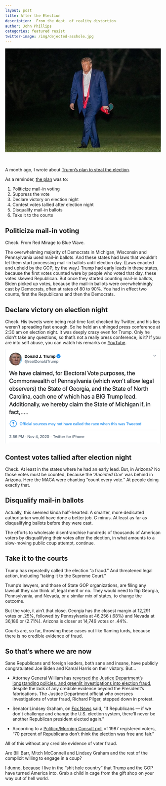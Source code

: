 ```yaml
---
layout: post
title: After the Election
description:  From the dept. of reality distortion
author: John Phillips
categories: featured resist
twitter-image: /img/dejected-asshole.jpg
---
```


<div>
<img src="/img/dejected-asshole.jpg" class="full-width border" alt="The loser in chief">
<p>&nbsp;</p>
</div>

A month ago, I wrote about [Trump’s plan to steal the election][steal]. 

[steal]: /posts/trumps-plan-to-steal-the-election/



<!--more--> 

<a name="jump"></a>

As a reminder, [the plan][steal] was to:

1. Politicize mail-in voting
1. Suppress the vote
1. Declare victory on election night
1. Contest votes tallied after election night
1. Disqualify mail-in ballots
1. Take it to the courts  


## Politicize mail-in voting

Check. From Red Mirage to Blue Wave. 

The overwhelming majority of Democrats in Michigan, Wisconsin and Pennsylvania used mail-in ballots. And these states had laws that wouldn’t let them start processing mail-in ballots until election day. (Laws enacted and upheld by the GOP, by the way.) Trump had early leads in these states, because the first votes counted were by people who voted that day, these votes skewed Republican. But once they started counting mail-in ballots, Biden picked up votes, because the mail-in ballots were overwhelmingly cast by Democrats, often at rates of 80 to 90%. You had in effect two counts, first the Republicans and then the Democrats.


## Declare victory on election night

Check. His tweets were being real-time fact checked by Twitter, and his lies weren’t spreading fast enough. So he held an unhinged press conference at 2:30 am on election night. It was deeply crazy even for Trump. Only he didn’t take any questions, so that’s not a really press conference, is it? If you are into self abuse, you can watch his remarks on [YouTube](https://www.youtube.com/watch?v=khJzMveELl4). 

<div>
<a href="https://twitter.com/realdonaldtrump/status/1324108200141082624">
<img src="/img/trump-tweet-claim-pa.png" class="full-width border" alt="Donald J. Trump @realDonaldTrump Nov 4, 2020
We have claimed, for Electoral Vote purposes, the Commonwealth of Pennsylvania (which won’t allow legal observers) the State of Georgia, and the State of North Carolina, each one of which has a BIG Trump lead. Additionally, we hereby claim the State of Michigan if, in fact,.....">
</a>
<p></p>
</div>

## Contest votes tallied after election night

Check. At least in the states where he had an early lead. But, in Arizona? No those votes must be counted, because the ‘*Anointed One*’ was behind in Arizona. Here the MAGA were chanting “count every vote.” At people doing exactly that.

## Disqualify mail-in ballots

Actually, this seemed kinda half-hearted. A smarter, more dedicated authoritarian would have done a better job. C minus. At least as far as disqualifying ballots before they were cast.

The efforts to wholesale disenfranchise hundreds of thousands of American voters by disqualifying their votes after the election, in what amounts to a slow-moving public coup attempt, continue.

## Take it to the courts

Trump has repeatedly called the election “a fraud.” And threatened legal action, including “taking it to the Supreme Court.”

Trump’s lawyers, and those of State GOP organizations, are filing any lawsuit they can think of, legal merit or no. They would need to flip Georgia, Pennsylvania, and Nevada, or a similar mix of states, to change the outcome. 

But the vote, it ain’t that close. Georgia has the closest margin at 12,291 votes or .25%, followed by Pennsylvania at 46,256 (.68%) and Nevada at 36,186 or (2.71%). Arizona is closer at 14,746 votes or .44%. 

Courts are, so far, throwing these cases out like flaming turds, because there is no credible evidence of fraud. 


## So that’s where we are now

Sane Republicans and foreign leaders, both sane and insane, have publicly congratulated Joe Biden and Kamal Harris on their victory. But…

- Attorney General William has [reversed the Justice Department’s longstanding policies, and greenlit investigations into election fraud][barr], despite the lack of any credible evidence beyond the President’s fabrications. The Justice Department official who oversees investigations of voter fraud, Richard Pilger, stepped down in protest.

- Senator Lindsey Graham, on [Fox News][graham] said,  “If Republicans — if we don't challenge and change the U.S. election system, there'll never be another Republican president elected again.”

- According to a [Politico/Morning Consult poll][poll] of 1987 registered voters, “70 percent of Republicans don’t think the election was free and fair.” 

All of this without any credible evidence of voter fraud.


[barr]: https://www.nytimes.com/2020/11/09/us/politics/barr-elections.html
[graham]: https://www.salon.com/2020/11/09/trump-has-not-lost-lindsey-graham-makes-unsubstantiated-claims-that-dead-people-voted-in-election/
[poll]: https://www.politico.com/news/2020/11/09/republicans-free-fair-elections-435488

Are Bill Barr, Mitch McConnell and Lindsey Graham and the rest of the complicit willing to engage in a coup?

I dunno, because I live in the “shit hole country” that Trump and the GOP have turned America into. Grab a child in cage from the gift shop on your way out of hell world.

